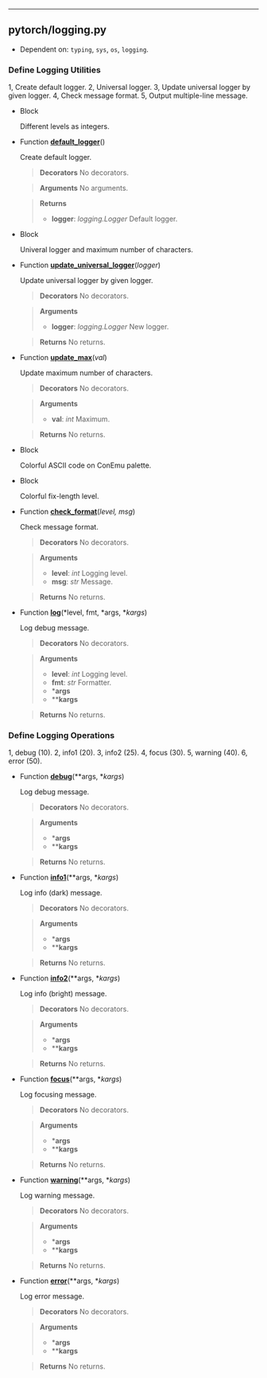 
---

## pytorch/logging.py

- Dependent on: `typing`, `sys`, `os`, `logging`.

### Define Logging Utilities

1, Create default logger. 2, Universal logger. 3, Update universal logger by given logger. 4, Check message format. 5, Output multiple-line message.

- Block

  Different levels as integers.

- Function [**default_logger**](https://github.com/gao462/MLRepo/blob/master/pytorch/logging.py#L45)()

  Create default logger.

  > **Decorators**
  > No decorators.

  > **Arguments**
  > No arguments.

  > **Returns**
  > - **logger**: *logging.Logger*
  >   Default logger.

- Block

  Univeral logger and maximum number of characters.

- Function [**update_universal_logger**](https://github.com/gao462/MLRepo/blob/master/pytorch/logging.py#L80)(*logger*)

  Update universal logger by given logger.

  > **Decorators**
  > No decorators.

  > **Arguments**
  > - **logger**: *logging.Logger*
  >   New logger.

  > **Returns**
  > No returns.

- Function [**update_max**](https://github.com/gao462/MLRepo/blob/master/pytorch/logging.py#L98)(*val*)

  Update maximum number of characters.

  > **Decorators**
  > No decorators.

  > **Arguments**
  > - **val**: *int*
  >   Maximum.

  > **Returns**
  > No returns.

- Block

  Colorful ASCII code on ConEmu palette.

- Block

  Colorful fix-length level.

- Function [**check_format**](https://github.com/gao462/MLRepo/blob/master/pytorch/logging.py#L145)(*level, msg*)

  Check message format.

  > **Decorators**
  > No decorators.

  > **Arguments**
  > - **level**: *int*
  >   Logging level.
  > - **msg**: *str*
  >   Message.

  > **Returns**
  > No returns.

- Function [**log**](https://github.com/gao462/MLRepo/blob/master/pytorch/logging.py#L179)(*level, fmt, *args, **kargs*)

  Log debug message.

  > **Decorators**
  > No decorators.

  > **Arguments**
  > - **level**: *int*
  >   Logging level.
  > - **fmt**: *str*
  >   Formatter.
  > - ***args**
  > - ****kargs**

  > **Returns**
  > No returns.

### Define Logging Operations

1, debug (10). 2, info1 (20). 3, info2 (25). 4, focus (30). 5, warning (40). 6, error (50).

- Function [**debug**](https://github.com/gao462/MLRepo/blob/master/pytorch/logging.py#L248)(**args, **kargs*)

  Log debug message.

  > **Decorators**
  > No decorators.

  > **Arguments**
  > - ***args**
  > - ****kargs**

  > **Returns**
  > No returns.

- Function [**info1**](https://github.com/gao462/MLRepo/blob/master/pytorch/logging.py#L265)(**args, **kargs*)

  Log info (dark) message.

  > **Decorators**
  > No decorators.

  > **Arguments**
  > - ***args**
  > - ****kargs**

  > **Returns**
  > No returns.

- Function [**info2**](https://github.com/gao462/MLRepo/blob/master/pytorch/logging.py#L282)(**args, **kargs*)

  Log info (bright) message.

  > **Decorators**
  > No decorators.

  > **Arguments**
  > - ***args**
  > - ****kargs**

  > **Returns**
  > No returns.

- Function [**focus**](https://github.com/gao462/MLRepo/blob/master/pytorch/logging.py#L299)(**args, **kargs*)

  Log focusing message.

  > **Decorators**
  > No decorators.

  > **Arguments**
  > - ***args**
  > - ****kargs**

  > **Returns**
  > No returns.

- Function [**warning**](https://github.com/gao462/MLRepo/blob/master/pytorch/logging.py#L316)(**args, **kargs*)

  Log warning message.

  > **Decorators**
  > No decorators.

  > **Arguments**
  > - ***args**
  > - ****kargs**

  > **Returns**
  > No returns.

- Function [**error**](https://github.com/gao462/MLRepo/blob/master/pytorch/logging.py#L333)(**args, **kargs*)

  Log error message.

  > **Decorators**
  > No decorators.

  > **Arguments**
  > - ***args**
  > - ****kargs**

  > **Returns**
  > No returns.